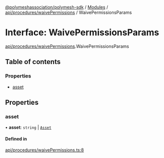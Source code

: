 [@polymeshassociation/polymesh-sdk](../README.md) / [Modules](../modules.md) / [api/procedures/waivePermissions](../modules/api_procedures_waivePermissions.md) / WaivePermissionsParams

# Interface: WaivePermissionsParams

[api/procedures/waivePermissions](../modules/api_procedures_waivePermissions.md).WaivePermissionsParams

## Table of contents

### Properties

- [asset](api_procedures_waivePermissions.WaivePermissionsParams.md#asset)

## Properties

### asset

• **asset**: `string` \| [`Asset`](../classes/api_entities_Asset.Asset.md)

#### Defined in

[api/procedures/waivePermissions.ts:8](https://github.com/PolymathNetwork/polymesh-sdk/blob/31dfa0dc/src/api/procedures/waivePermissions.ts#L8)
